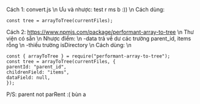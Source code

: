 Cách 1: convert.js \n
Ưu và nhược: test r ms b :)) \n
Cách dùng:

```
const tree = arrayToTree(currentFiles);
```

Cách 2: https://www.npmjs.com/package/performant-array-to-tree \n
Thư viện có sẵn \n
Nhược điểm: \n
-data trả về dư các trường parent_id, items rỗng \n
-thiếu trường isDirectory \n
Cách dùng: \n

```
const { arrayToTree } = require("performant-array-to-tree");
const tree = arrayToTree(currentFiles, {
parentId: "parent_id",
childrenField: "items",
dataField: null,
});
```

P/S: parent not parRent :( bùn a
